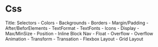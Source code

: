 # Css
Title:
Selectors - Colors - Backgrounds - Borders - Margin/Padding - After/BeforElements - TextFormat - TextFonts - Icons - Display - Max/MinSize - Position - Inline Block Nav - Float - Overflow - Overflow Animation - Transform - Transation - Flexbox Layout - Grid Layout
